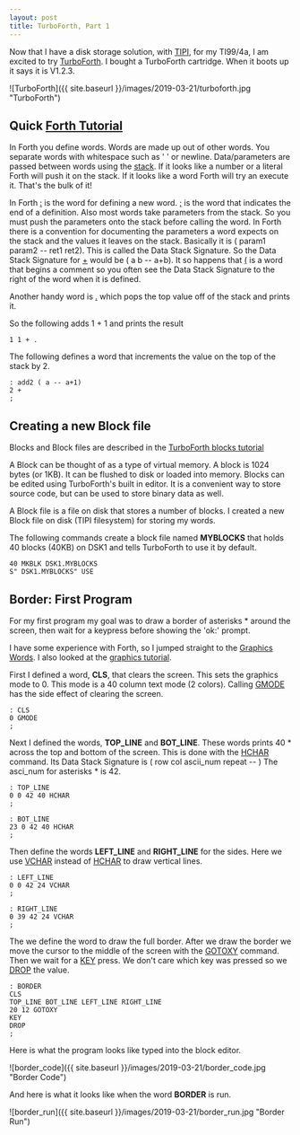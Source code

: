 ```yaml
---
layout: post
title: TurboForth, Part 1
---
```


Now that I have a disk storage solution, with [TIPI](https://bblodget.github.io/RetroComputeBlog/TIPI/), for my TI99/4a,
I am excited to try [TurboForth](http://turboforth.net/).  I bought a TurboForth cartridge.
When it boots up it says it is V1.2.3.

![TurboForth]({{ site.baseurl }}/images/2019-03-21/turboforth.jpg "TurboForth")

## Quick [Forth Tutorial](http://turboforth.net/tutorials/tutorials.html)

In Forth you define words.  Words are made up out of other words.
You separate words with whitespace such as ' ' or newline.
Data/parameters are passed between words using the [stack](http://turboforth.net/tutorials/the_stack.html).
If it looks like a number or a literal Forth will
push it on the stack.  If it looks like a word
Forth will try an execute it.  That's the bulk of it!

In Forth [:](http://turboforth.net/lang_ref/view_word.asp?ID=144) is the word for defining a new word.
[;](http://turboforth.net/lang_ref/view_word.asp?ID=143) is the word that indicates the end of a definition.
Also most words take parameters from the stack.
So you must push the parameters onto the stack before calling
the word.  In Forth there is a convention for documenting the
parameters a word expects on the stack and the values
it leaves on the stack.  Basically it is ( param1 param2 \-\- ret1 ret2).
This is called the Data Stack Signature.
So the Data Stack Signature for [+](http://turboforth.net/lang_ref/view_word.asp?ID=47) would be ( a b \-\- a+b).
It so happens that [\(](http://turboforth.net/lang_ref/view_word.asp?ID=118) is a word that begins
a comment so you often
see the Data Stack Signature to the right of the word when it is defined.

Another handy word is [.](http://turboforth.net/lang_ref/view_word.asp?ID=205)
which pops the top value off of the stack and prints it.

So the following adds 1 + 1 and prints the result

```
1 1 + .
```

The following defines a word that increments the value on the top
of the stack by 2.

```
: add2 ( a -- a+1)
2 +
;
```

## Creating a new Block file

Blocks and Block files are described in the
[TurboForth blocks tutorial](http://turboforth.net/tutorials/blocks.html)

A Block can be thought of as a type of virtual memory.
A block is 1024 bytes (or 1KB).  It can be flushed to disk or loaded
into memory.  Blocks can be edited using TurboForth's built in editor.
It is a convenient way to store source code, but can
be used to store binary data as well.

A Block file is a file on disk that stores a number of blocks.
I created a new Block file on disk (TIPI filesystem) for storing my words.

The following commands create a block file named **MYBLOCKS** 
that holds 40 blocks (40KB) on DSK1 and tells TurboForth to use it by default.

```
40 MKBLK DSK1.MYBLOCKS
S" DSK1.MYBLOCKS" USE
```


## Border: First Program

For my first program my goal was to draw a border of asterisks \*
around the screen, then wait for a keypress before showing the
'ok:' prompt.

I have some experience with Forth, so I jumped straight to the 
[Graphics Words](http://turboforth.net/lang_ref/words_by_glossary_category.asp?ID=16).
I also looked at the [graphics tutorial](http://turboforth.net/tutorials/graphics.html).

First I defined a word, **CLS**,  that clears the screen.  This sets
the graphics mode to 0.  This mode is a 40 column text mode (2 colors).
Calling [GMODE](http://turboforth.net/lang_ref/view_word.asp?ID=219) has the side effect of clearing the screen. 


```
: CLS
0 GMODE
;
```

Next I defined the words, **TOP_LINE** and **BOT_LINE**.
These words prints 40 \* across the top and bottom of the screen.
This is done with the [HCHAR](http://turboforth.net/lang_ref/view_word.asp?ID=220) command.
Its Data Stack Signature is ( row col ascii_num repeat \-\- )
The asci_num for asterisks \* is 42.

```
: TOP_LINE
0 0 42 40 HCHAR
;

: BOT_LINE
23 0 42 40 HCHAR
;
```

Then define the words **LEFT_LINE** and **RIGHT_LINE**
for the sides. Here we use [VCHAR](http://turboforth.net/lang_ref/view_word.asp?ID=232) 
instead of [HCHAR](http://turboforth.net/lang_ref/view_word.asp?ID=220) to draw
vertical lines.


```
: LEFT_LINE
0 0 42 24 VCHAR
;

: RIGHT_LINE
0 39 42 24 VCHAR
;
```

The we define the word to draw the full border.
After we draw the border we move the cursor
to the middle of the screen with the [GOTOXY](http://turboforth.net/lang_ref/view_word.asp?ID=131) command.
Then we wait for a [KEY](http://turboforth.net/lang_ref/view_word.asp?ID=133) press.  We don't care
which key was pressed so we [DROP](http://turboforth.net/lang_ref/view_word.asp?ID=17) the value.

```
: BORDER
CLS
TOP_LINE BOT_LINE LEFT_LINE RIGHT_LINE
20 12 GOTOXY
KEY
DROP
;
```

Here is what the program looks like typed into
the block editor.

![border_code]({{ site.baseurl }}/images/2019-03-21/border_code.jpg "Border Code")

And here is what it looks like when the word **BORDER** is run.

![border_run]({{ site.baseurl }}/images/2019-03-21/border_run.jpg "Border Run")



